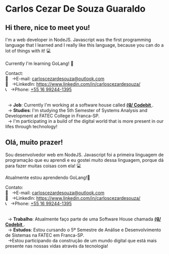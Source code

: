 # Carlos Cezar De Souza Guaraldo

 ## Hi there, nice to meet you!
 I'm a web developer in NodeJS. Javascript was the first programming
 language that I learned and I really like this language, because you can
 do a lot of things with it! :computer:
 
 Currently I'm learning GoLang! :rocket:<img width="12px" height="17px" src="https://www.clipartmax.com/png/full/163-1635688_learn-golang-in-your-own-sandbox-golang-gopher.png"/>

 Contact:
 <br/> :email: &nbsp; ->E-mail: carloscezardesouza@outlook.com
 <br/> :link: &nbsp; ->LinkedIn: https://www.linkedin.com/in/carloscezardesouza/
 <br/> :telephone_receiver: &nbsp; ->Phone: <a href="https://api.whatsapp.com/send?phone=5516992441395" target="_blank">+55 16 99244-1395</a>
 
 <br/> &nbsp; -> **Job**: Currently I'm working at a software house called <a href="https://codebit.com.br/" target="_blank"> **(ꓭ/ Codebit** </a>.
 <br/> &nbsp; -> **Studies**: I'm studying the 5th Semester of Systems Analysis and Development at FATEC College in Franca-SP.
 <br/> &nbsp; -> I'm participating in a build of the digital world that is more present in our lifes through technology!

 ## Olá, muito prazer!
 Sou desenvolvedor web em NodeJS. Javascript foi a primeira linguagem
 de programação que eu aprendi e eu gostei muito dessa linguagem, porque dá
 para fazer muitas coisas com ela! :computer:
 
 Atualmente estou aprendendo GoLang!:rocket:

 Contato:
 <br/> :email: &nbsp; ->E-mail: carloscezardesouza@outlook.com
 <br/> :link: &nbsp; ->LinkedIn: https://www.linkedin.com/in/carloscezardesouza/
 <br/> :telephone_receiver: &nbsp; ->Phone: <a href="https://api.whatsapp.com/send?phone=5516992441395" target="_blank">+55 16 99244-1395</a>
            
 <br/> &nbsp; -> **Trabalho**: Atualmente faço parte de uma Software House chamada <a href="https://codebit.com.br/" target="_blank"> **(ꓭ/ Codebit** </a>.
 <br/> &nbsp; -> **Estudos**: Estou cursando o 5º Semestre de Análise e Desenvolvimento de Sistemas na FATEC em Franca-SP.
 <br/> &nbsp; ->Estou participando da construção de um mundo digital que está mais presente nas nossas vidas através da tecnologia!
</pt>
